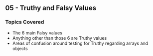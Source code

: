 ## 05 - Truthy and Falsy Values

### Topics Covered

- The 6 main Falsy values
- Anything other than those 6 are Truthy values
- Areas of confusion around testing for Truthy regarding arrays and objects
